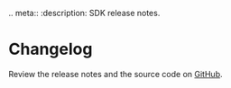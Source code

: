 .. meta::
   :description: SDK release notes.

# Changelog

Review the release notes and the source code on [GitHub](https://github.com/konfuzio-ai/konfuzio-sdk/releases).
